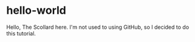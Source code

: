 # hello-world

Hello, The Scollard here. I'm not used to using GitHub, so I decided to do this tutorial.
